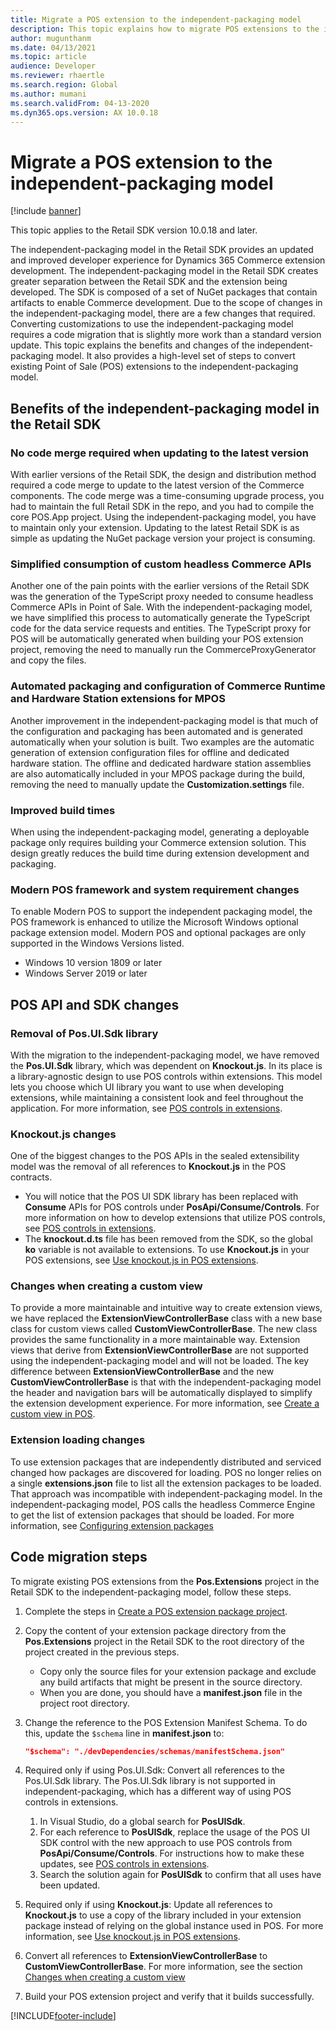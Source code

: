 ```yaml
---
title: Migrate a POS extension to the independent-packaging model
description: This topic explains how to migrate POS extensions to the independent-packaging model.
author: mugunthanm
ms.date: 04/13/2021
ms.topic: article
audience: Developer
ms.reviewer: rhaertle
ms.search.region: Global
ms.author: mumani
ms.search.validFrom: 04-13-2020
ms.dyn365.ops.version: AX 10.0.18
---
```


# Migrate a POS extension to the independent-packaging model

[!include [banner](../../../includes/banner.md)]

This topic applies to the Retail SDK version 10.0.18 and later.

The independent-packaging model in the Retail SDK provides an updated and improved developer experience for Dynamics 365 Commerce extension development. The independent-packaging model in the Retail SDK creates greater separation between the Retail SDK and the extension being developed. The SDK is composed of a set of NuGet packages that contain artifacts to enable Commerce development. Due to the scope of changes in the independent-packaging model, there are a few changes that required. Converting customizations to use the independent-packaging model requires a code migration that is slightly more work than a standard version update. This topic explains the benefits and changes of the independent-packaging model. It also provides a high-level set of steps to convert existing Point of Sale (POS) extensions to the independent-packaging model.

## Benefits of the independent-packaging model in the Retail SDK

### No code merge required when updating to the latest version

With earlier versions of the Retail SDK, the design and distribution method required a code merge to update to the latest version of the Commerce components. The code merge was a time-consuming upgrade process, you had to maintain the full Retail SDK in the repo, and you had to compile the core POS.App project. Using the independent-packaging model, you have to maintain only your extension. Updating to the latest Retail SDK is as simple as updating the NuGet package version your project is consuming.

### Simplified consumption of custom headless Commerce APIs

Another one of the pain points with the earlier versions of the Retail SDK was the generation of the TypeScript proxy needed to consume headless Commerce APIs in Point of Sale. With the independent-packaging model, we have simplified this process to automatically generate the TypeScript code for the data service requests and entities. The TypeScript proxy for POS will be automatically generated when building your POS extension project, removing the need to manually run the CommerceProxyGenerator and copy the files.

### Automated packaging and configuration of Commerce Runtime and Hardware Station extensions for MPOS

Another improvement in the independent-packaging model is that much of the configuration and packaging has been automated and is generated automatically when your solution is built. Two examples are the automatic generation of extension configuration files for offline and dedicated hardware station. The offline and dedicated hardware station assemblies are also automatically included in your MPOS package during the build, removing the need to manually update the **Customization.settings** file.

### Improved build times

When using the independent-packaging model, generating a deployable package only requires building your Commerce extension solution. This design greatly reduces the build time during extension development and packaging.

### Modern POS framework and system requirement changes

To enable Modern POS to support the independent packaging model, the POS framework is enhanced to utilize the Microsoft Windows optional package extension model. Modern POS and optional packages are only supported in the Windows Versions listed.

+ Windows 10 version 1809 or later
+ Windows Server 2019 or later

## POS API and SDK changes

### Removal of Pos.UI.Sdk library

With the migration to the independent-packaging model, we have removed the **Pos.UI.Sdk** library, which was dependent on **Knockout.js**. In its place is a library-agnostic design to use POS controls within extensions. This model lets you choose which UI library you want to use when developing extensions, while maintaining a consistent look and feel throughout the application. For more information, see [POS controls in extensions](controls-pos-extension.md).

### Knockout.js changes

One of the biggest changes to the POS APIs in the sealed extensibility model was the removal of all references to **Knockout.js** in the POS contracts.

+ You will notice that the POS UI SDK library has been replaced with **Consume** APIs for POS controls under **PosApi/Consume/Controls**. For more information on how to develop extensions that utilize POS controls, see [POS controls in extensions](controls-pos-extension.md).
+ The **knockout.d.ts** file has been removed from the SDK, so the global **ko** variable is not available to extensions. To use **Knockout.js** in your POS extensions, see [Use knockout.js in POS extensions](knockout-pos-extension.md).

### <a id="custom-view"></a>Changes when creating a custom view

To provide a more maintainable and intuitive way to create extension views, we have replaced the **ExtensionViewControllerBase** class with a new base class for custom views called **CustomViewControllerBase**. The new class provides the same functionality in a more maintainable way. Extension views that derive from **ExtensionViewControllerBase** are not supported using the independent-packaging model and will not be loaded. The key difference between **ExtensionViewControllerBase** and the new **CustomViewControllerBase** is that with the independent-packaging model the header and navigation bars will be automatically displayed to simplify the extension development experience. For more information, see [Create a custom view in POS](custom-pos-view.md).

### Extension loading changes

To use extension packages that are independently distributed and serviced changed how packages are discovered for loading. POS no longer relies on a single **extensions.json** file to list all the extension packages to be loaded. That approach was incompatible with independent-packaging model. In the independent-packaging model, POS calls the headless Commerce Engine to get the list of extension packages that should be loaded. For more information, see [Configuring extension packages](pos-extension-basics.md#configuring-extension-packages)

## Code migration steps

To migrate existing POS extensions from the **Pos.Extensions** project in the Retail SDK to the independent-packaging model, follow these steps.

1. Complete the steps in [Create a POS extension package project](create-pos-extension-package.md).

2. Copy the content of your extension package directory from the **Pos.Extensions** project in the Retail SDK to the root directory of the project created in the previous steps.
    + Copy only the source files for your extension package and exclude any build artifacts that might be present in the source directory.
    + When you are done, you should have a **manifest.json** file in the project root directory.

3. Change the reference to the POS Extension Manifest Schema. To do this, update the `$schema` line in **manifest.json** to:

    ```json
    "$schema": "./devDependencies/schemas/manifestSchema.json"
    ```

4. Required only if using Pos.UI.Sdk: Convert all references to the Pos.UI.Sdk library. The Pos.UI.Sdk library is not supported in independent-packaging, which has a different way of using POS controls in extensions.

    1. In Visual Studio, do a global search for **PosUISdk**.
    2. For each reference to **PosUISdk**, replace the usage of the POS UI SDK control with the new approach to use POS controls from **PosApi/Consume/Controls**. For instructions how to make these updates, see [POS controls in extensions](controls-pos-extension.md).
    3. Search the solution again for **PosUISdk** to confirm that all uses have been updated.

5. Required only if using **Knockout.js**: Update all references to **Knockout.js** to use a copy of the library included in your extension package instead of relying on the global instance used in POS. For more information, see [Use knockout.js in POS extensions](knockout-pos-extension.md).

6. Convert all references to **ExtensionViewControllerBase** to **CustomViewControllerBase**. For more information, see the section [Changes when creating a custom view](#custom-view)

7. Build your POS extension project and verify that it builds successfully.

[!INCLUDE[footer-include](../../../includes/footer-banner.md)]
